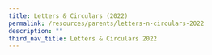 ```yaml
---
title: Letters & Circulars (2022)
permalink: /resources/parents/letters-n-circulars-2022
description: ""
third_nav_title: Letters & Circulars 2022
---
```


